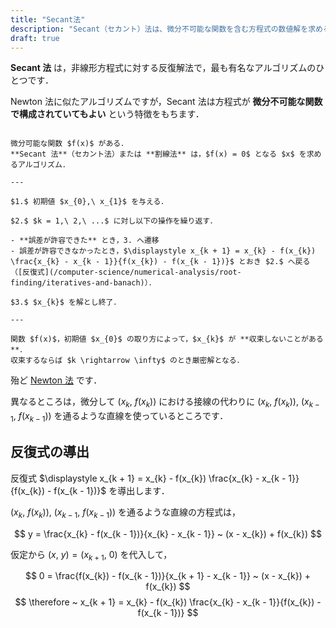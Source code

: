 ```yaml
---
title: "Secant法"
description: "Secant（セカント）法は、微分不可能な関数を含む方程式の数値解を求める手法です。"
draft: true
---
```


**Secant 法** は，非線形方程式に対する反復解法で，最も有名なアルゴリズムのひとつです．

Newton 法に似たアルゴリズムですが，Secant 法は方程式が **微分不可能な関数で構成されていてもよい** という特徴をもちます．

~~~definition:Newton法

微分可能な関数 $f(x)$ がある．  
**Secant 法**（セカント法）または **割線法** は，$f(x) = 0$ となる $x$ を求めるアルゴリズム．

---

$1.$ 初期値 $x_{0},\ x_{1}$ を与える．

$2.$ $k = 1,\ 2,\ ...$ に対し以下の操作を繰り返す．

- **誤差が許容できた** とき，3. へ遷移
- 誤差が許容できなかったとき，$\displaystyle x_{k + 1} = x_{k} - f(x_{k}) \frac{x_{k} - x_{k - 1}}{f(x_{k}) - f(x_{k - 1})}$ とおき $2.$ へ戻る（[反復式](/computer-science/numerical-analysis/root-finding/iteratives-and-banach)）．

$3.$ $x_{k}$ を解とし終了．

---

関数 $f(x)$，初期値 $x_{0}$ の取り方によって，$x_{k}$ が **収束しないことがある**．  
収束するならば $k \rightarrow \infty$ のとき厳密解となる．

~~~

殆ど [Newton 法](/computer-science/numerical-analysis/root-finding/newton) です．

異なるところは，微分して $(x_{k},\ f(x_{k}))$ における接線の代わりに $(x_{k},\ f(x_{k})),\ (x_{k - 1},\ f(x_{k - 1}))$ を通るような直線を使っているところです．

## 反復式の導出

反復式 $\displaystyle x_{k + 1} = x_{k} - f(x_{k}) \frac{x_{k} - x_{k - 1}}{f(x_{k}) - f(x_{k - 1})}$ を導出します．

$(x_{k},\ f(x_{k})),\ (x_{k - 1},\ f(x_{k - 1}))$ を通るような直線の方程式は，

$$
y = \frac{x_{k} - f(x_{k - 1})}{x_{k} - x_{k - 1}} ~ (x - x_{k}) + f(x_{k})
$$

仮定から $(x,\ y) = (x_{k + 1},\ 0)$ を代入して，

$$
0 = \frac{f(x_{k}) - f(x_{k - 1})}{x_{k + 1} - x_{k - 1}} ~ (x - x_{k}) + f(x_{k})
$$
$$
\therefore ~ x_{k + 1} = x_{k} - f(x_{k}) \frac{x_{k} - x_{k - 1}}{f(x_{k}) - f(x_{k - 1})}
$$

